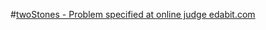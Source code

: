 #[twoStones - Problem specified at online judge edabit.com](https://edabit.com/challenge/4kEHkvobTA4i6AQRE)
